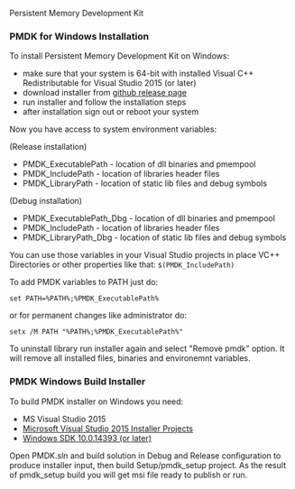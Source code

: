 Persistent Memory Development Kit

### PMDK for Windows Installation ###

To install Persistent Memory Development Kit on Windows:
* make sure that your system is 64-bit with installed
Visual C++ Redistributable for Visual Studio 2015 (or later)
* download installer from [github release page](https://github.com/pmem/pmdk/releases)
* run installer and follow the installation steps
* after installation sign out or reboot your system

Now you have access to system environment variables:

(Release installation)
* PMDK\_ExecutablePath - location of dll binaries and pmempool
* PMDK\_IncludePath - location of libraries header files
* PMDK\_LibraryPath - location of static lib files and debug symbols

(Debug installation)
* PMDK\_ExecutablePath\_Dbg - location of dll binaries and pmempool
* PMDK\_IncludePath - location of libraries header files
* PMDK\_LibraryPath\_Dbg - location of static lib files and debug symbols

You can use those variables in your Visual Studio projects
in place VC++ Directories or other properties like that:
`$(PMDK_IncludePath)`

To add PMDK variables to PATH just do:

```
set PATH=%PATH%;%PMDK_ExecutablePath%
```

or for permanent changes like administrator do:

```
setx /M PATH "%PATH%;%PMDK_ExecutablePath%"
```

To uninstall library run installer again and select "Remove pmdk" option.
It will remove all installed files, binaries and environemnt variables.

### PMDK Windows Build Installer ###

To build PMDK installer on Windows you need:

* MS Visual Studio 2015
* [Microsoft Visual Studio 2015 Installer Projects](https://marketplace.visualstudio.com/items?itemName=VisualStudioProductTeam.MicrosoftVisualStudio2015InstallerProjects)
* [Windows SDK 10.0.14393 (or later)](https://developer.microsoft.com/en-US/windows/downloads)

Open PMDK.sln and build solution in Debug and Release configuration to
produce installer input, then build Setup/pmdk\_setup project.
As the result of pmdk\_setup build you will get msi file ready to publish or run.

